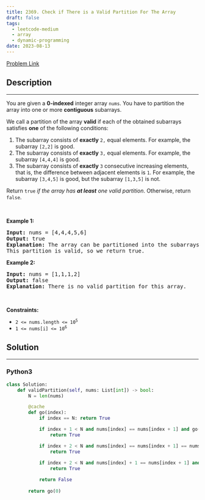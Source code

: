 ```yaml
---
title: 2369. Check if There is a Valid Partition For The Array
draft: false
tags: 
  - leetcode-medium
  - array
  - dynamic-programming
date: 2023-08-13
---
```


[Problem Link](https://leetcode.com/problems/check-if-there-is-a-valid-partition-for-the-array/)

## Description

---
<p>You are given a <strong>0-indexed</strong> integer array <code>nums</code>. You have to partition the array into one or more <strong>contiguous</strong> subarrays.</p>

<p>We call a partition of the array <strong>valid</strong> if each of the obtained subarrays satisfies <strong>one</strong> of the following conditions:</p>

<ol>
	<li>The subarray consists of <strong>exactly</strong> <code>2,</code> equal elements. For example, the subarray <code>[2,2]</code> is good.</li>
	<li>The subarray consists of <strong>exactly</strong> <code>3,</code> equal elements. For example, the subarray <code>[4,4,4]</code> is good.</li>
	<li>The subarray consists of <strong>exactly</strong> <code>3</code> consecutive increasing elements, that is, the difference between adjacent elements is <code>1</code>. For example, the subarray <code>[3,4,5]</code> is good, but the subarray <code>[1,3,5]</code> is not.</li>
</ol>

<p>Return <code>true</code><em> if the array has <strong>at least</strong> one valid partition</em>. Otherwise, return <code>false</code>.</p>

<p>&nbsp;</p>
<p><strong class="example">Example 1:</strong></p>

<pre>
<strong>Input:</strong> nums = [4,4,4,5,6]
<strong>Output:</strong> true
<strong>Explanation:</strong> The array can be partitioned into the subarrays [4,4] and [4,5,6].
This partition is valid, so we return true.
</pre>

<p><strong class="example">Example 2:</strong></p>

<pre>
<strong>Input:</strong> nums = [1,1,1,2]
<strong>Output:</strong> false
<strong>Explanation:</strong> There is no valid partition for this array.
</pre>

<p>&nbsp;</p>
<p><strong>Constraints:</strong></p>

<ul>
	<li><code>2 &lt;= nums.length &lt;= 10<sup>5</sup></code></li>
	<li><code>1 &lt;= nums[i] &lt;= 10<sup>6</sup></code></li>
</ul>


## Solution

---
### Python3
``` py title='check-if-there-is-a-valid-partition-for-the-array'
class Solution:
    def validPartition(self, nums: List[int]) -> bool:
        N = len(nums)

        @cache
        def go(index):
            if index == N: return True

            if index + 1 < N and nums[index] == nums[index + 1] and go(index + 2):
                return True

            if index + 2 < N and nums[index] == nums[index + 1] == nums[index + 2] and go(index + 3):
                return True
            
            if index + 2 < N and nums[index] + 1 == nums[index + 1] and nums[index + 1] + 1 == nums[index + 2] and go(index + 3):
                return True

            return False
        
        return go(0)
```

